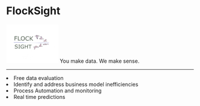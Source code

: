 # FlockSight
<img src="card2.png" width="140"> You make data.  We make sense.
<hr>
<li> Free data evaluation
<li> Identify and address business model inefficiencies
<li> Process Automation and monitoring
<li> Real time predictions
